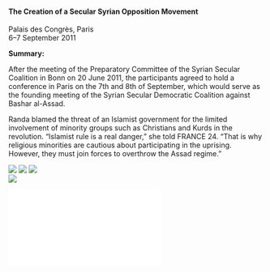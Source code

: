 <h4>The Creation of a Secular Syrian Opposition Movement</h4>

Palais des Congrès, Paris  
6–7 September 2011

<b>Summary:</b>	

After the meeting of the Preparatory Committee of the Syrian Secular Coalition in Bonn on 20 June 2011, the participants agreed to hold a conference in Paris on the 7th and 8th of September, which would serve as the founding meeting of the Syrian Secular Democratic Coalition against Bashar al-Assad.

Randa blamed the threat of an Islamist government for the limited involvement of minority groups such as Christians and Kurds in the revolution. “Islamist rule is a real danger,” she told FRANCE 24. “That is why religious minorities are cautious about participating in the uprising. However, they must join forces to overthrow the Assad regime.”


![](181.JPG)
![](182.JPG)
![](183.JPG)	
![](184.JPG)

![](185.pdf)
<p></p>

